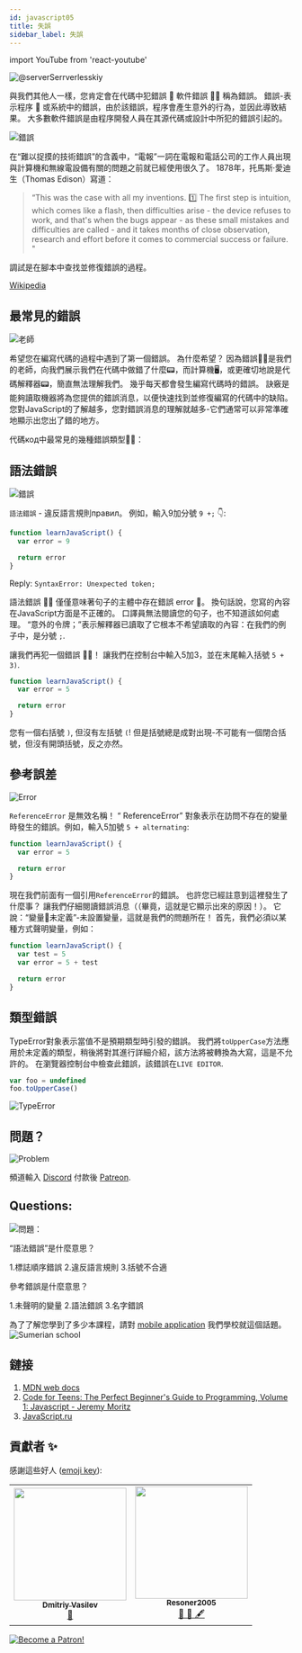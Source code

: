 ```yaml
---
id: javascript05
title: 失誤
sidebar_label: 失誤
---
```


import YouTube from 'react-youtube'

![@serverSerrverlesskiy](/img/javascript/headers/05.jpg)

與我們其他人一樣，您肯定會在代碼中犯錯誤 🙅 軟件錯誤 🙅‍♂️ 稱為錯誤。 錯誤-表示程序 💾 或系統中的錯誤，由於該錯誤，程序會產生意外的行為，並因此導致結果。 大多數軟件錯誤是由程序開發人員在其源代碼或設計中所犯的錯誤引起的。

![錯誤](https://media.giphy.com/media/1VT3UNeWdijUSMpRL4/giphy.gif)

在“難以捉摸的技術錯誤”的含義中，“電報”一詞在電報和電話公司的工作人員出現與計算機和無線電設備有關的問題之前就已經使用很久了。 1878年，托馬斯·愛迪生（Thomas Edison）寫道：

> “This was the case with all my inventions. 1️⃣ The first step is intuition, which comes like a flash, then difficulties arise - the device refuses to work, and that's when the bugs appear - as these small mistakes and difficulties are called - and it takes months of close observation, research and effort before it comes to commercial success or failure. "

調試是在腳本中查找並修復錯誤的過程。

[Wikipedia](https://ru.wikipedia.org/wiki/Программная_ошибка🙅‍♂️)

<!-- ## Видео

<YouTube videoId="xJtVop2fAxg" /> -->

## 最常見的錯誤

![老師](https://media.giphy.com/media/27c3zdaY6eeIAwp7Qi/giphy.gif)

希望您在編寫代碼的過程中遇到了第一個錯誤。 為什麼希望？ 因為錯誤🙅‍♂️是我們的老師，向我們展示我們在代碼中做錯了什麼📟，而計算機🖥️，或更確切地說是代碼解釋器📟，簡直無法理解我們。 幾乎每天都會發生編寫代碼時的錯誤。 訣竅是能夠讀取機器將為您提供的錯誤消息，以便快速找到並修復編寫的代碼中的缺陷。 您對JavaScript的了解越多，您對錯誤消息的理解就越多-它們通常可以非常準確地顯示出您出了錯的地方。

代碼код中最常見的幾種錯誤類型🙅‍♂️：

## 語法錯誤

![錯誤](https://media.giphy.com/media/TqiwHbFBaZ4ti/giphy.gif)

`語法錯誤` - 違反語言規則правил。 例如，輸入9加分號 `9 +;` 👇:

```jsx live
function learnJavaScript() {
  var error = 9

  return error
}
```

Reply: `SyntaxError: Unexpected token;`

語法錯誤 🙅‍♂️ 僅僅意味著句子的主體中存在錯誤 error‍ 🙅️。 換句話說，您寫的內容在JavaScript方面是不正確的。 口譯員無法閱讀您的句子，也不知道該如何處理。 “意外的令牌；”表示解釋器已讀取了它根本不希望讀取的內容：在我們的例子中，是分號 `;`.

讓我們再犯一個錯誤 🙅‍♂️！
讓我們在控制台中輸入5加3，並在末尾輸入括號 `5 + 3)`.

```jsx live
function learnJavaScript() {
  var error = 5

  return error
}
```

您有一個右括號 `)`, 但沒有左括號 `(`! 但是括號總是成對出現-不可能有一個閉合括號，但沒有開頭括號，反之亦然。

## 參考誤差

![Error](https://media.giphy.com/media/8L0Pky6C83SzkzU55a/giphy.gif)

`ReferenceError` 是無效名稱！ “ ReferenceError” 對象表示在訪問不存在的變量時發生的錯誤。例如，輸入5加號 `5 + alternating`:

```jsx live
function learnJavaScript() {
  var error = 5

  return error
}
```

現在我們前面有一個引用`ReferenceError`的錯誤。 也許您已經註意到這裡發生了什麼事？ 讓我們仔細閱讀錯誤消息（（畢竟，這就是它顯示出來的原因！）。 它說：“變量🔔未定義”-未設置變量，這就是我們的問題所在！ 首先，我們必須以某種方式聲明變量，例如：

```jsx live
function learnJavaScript() {
  var test = 5
  var error = 5 + test

  return error
}
```

## 類型錯誤

TypeError對象表示當值不是預期類型時引發的錯誤。 我們將`toUpperCase`方法應用於未定義的類型，稍後將對其進行詳細介紹，該方法將被轉換為大寫，這是不允許的。 在瀏覽器控制台中檢查此錯誤，該錯誤在`LIVE EDITOR`.

```javascript
var foo = undefined
foo.toUpperCase()
```

![TypeError](/img/javascript/25.jpg)

## 問題？

![Problem](https://media.giphy.com/media/xTiTnGeUsWOEwsGoG4/giphy.gif)

頻道輸入 [Discord](https://discord.gg/6GDAfXn) 付款後 [Patreon](https://www.patreon.com/javascriptcamp).

## Questions:

![問題：](https://media.giphy.com/media/l0HlRnAWXxn0MhKLK/giphy.gif)

“語法錯誤”是什麼意思？

1.標誌順序錯誤
2.違反語言規則
3.括號不合適

參考錯誤是什麼意思？

1.未聲明的變量
2.語法錯誤
3.名字錯誤

為了了解您學到了多少本課程，請對 [mobile application](http://onelink.to/njhc95) 我們學校就這個話題。
![Sumerian school](/img/app.png)

## 鏈接

1. [MDN web docs](https://developer.mozilla.org/ru/docs/Web/JavaScript/Data_structures)
2. [Code for Teens: The Perfect Beginner's Guide to Programming, Volume 1: Javascript - Jeremy Moritz](https://www.amazon.com/Code-Teens-Beginners-Programming-Javascript-ebook/dp/B07FCTLVPC)
3. [JavaScript.ru](https://learn.javascript.ru/types)

## 貢獻者 ✨

感謝這些好人 ([emoji key](https://allcontributors.org/docs/en/emoji-key)):

<table>
  <tr>
    <td align="center"><a href="https://fullstackserverless.github.io/"><img src="https://avatars0.githubusercontent.com/u/6774813?v=4?s=200" width="200px;" alt=""/><br /><sub><b>Dmitriy Vasilev</b></sub></a><br /> <a href="https://github.com/gHashTag/react-native-village/commits?author=gHashTag" title="Documentation">📖</a></td>
    <td align="center"><a href="https://github.com/Resoner2005"><img src="https://avatars1.githubusercontent.com/u/75675814?v=4?s=200" width="200px;" alt=""/><br /><sub><b>Resoner2005</b></sub></a><br /><a href="https://github.com/gHashTag/react-native-village/issues?q=author%3AResoner2005" title="Bug reports">🐛 🎨 🖋</a></td>
  </tr>
  
</table>

[![Become a Patron!](/img/logo/patreon.jpg)](https://www.patreon.com/bePatron?u=31769291)
